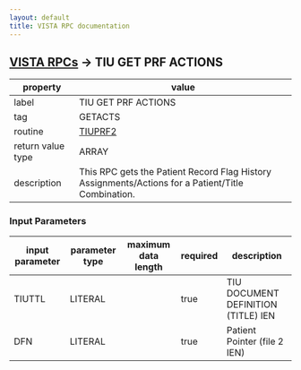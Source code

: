 ```yaml
---
layout: default
title: VISTA RPC documentation
---
```




## [VISTA RPCs](TableOfContent.md) &#8594; TIU GET PRF ACTIONS 

 property | value 
--- | --- 
 label | TIU GET PRF ACTIONS
 tag | GETACTS
 routine | [TIUPRF2](http://code.osehra.org/dox/Routine_TIUPRF2_source.html)
 return value type | ARRAY
 description | This RPC gets the Patient Record Flag History Assignments/Actions for a Patient/Title Combination.

### Input Parameters

| input parameter | parameter type | maximum data length | required | description | 
| --- | --- | --- | --- | --- | 
| TIUTTL | LITERAL |  | true | TIU DOCUMENT DEFINITION (TITLE) IEN | 
| DFN | LITERAL |  | true | Patient Pointer (file 2 IEN) | 
